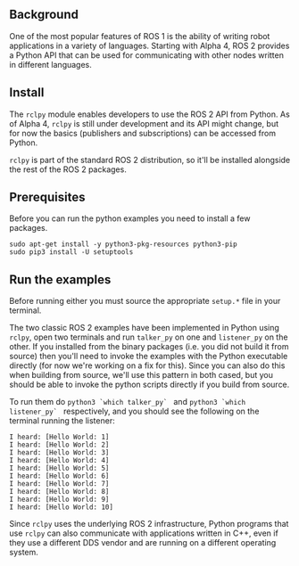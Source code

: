 ## Background

One of the most popular features of ROS 1 is the ability of writing robot applications in a variety of languages. Starting with Alpha 4, ROS 2 provides a Python API that can be used for communicating with other nodes written in different languages.

## Install

The `rclpy` module enables developers to use the ROS 2 API from Python. As of Alpha 4, `rclpy` is still under development and its API might change, but for now the basics (publishers and subscriptions) can be accessed from Python.

`rclpy` is part of the standard ROS 2 distribution, so it'll be installed alongside the rest of the ROS 2 packages.

## Prerequisites

Before you can run the python examples you need to install a few packages. 
```
sudo apt-get install -y python3-pkg-resources python3-pip
sudo pip3 install -U setuptools
```
## Run the examples

Before running either you must source the appropriate `setup.*` file in your terminal.

The two classic ROS 2 examples have been implemented in Python using `rclpy`, open two terminals and run `talker_py` on one and `listener_py` on the other.
If you installed from the binary packages (i.e. you did not build it from source) then you'll need to invoke the examples with the Python executable directly (for now we're working on a fix for this).
Since you can also do this when building from source, we'll use this pattern in both cased, but you should be able to invoke the python scripts directly if you build from source.

To run them do ```python3 `which talker_py` ``` and ```python3 `which listener_py` ``` respectively, and you should see the following on the terminal running the listener:

```
I heard: [Hello World: 1]
I heard: [Hello World: 2]
I heard: [Hello World: 3]
I heard: [Hello World: 4]
I heard: [Hello World: 5]
I heard: [Hello World: 6]
I heard: [Hello World: 7]
I heard: [Hello World: 8]
I heard: [Hello World: 9]
I heard: [Hello World: 10]
```

Since `rclpy` uses the underlying ROS 2 infrastructure, Python programs that use `rclpy` can also communicate with applications written in C++, even if they use a different DDS vendor and are running on a different operating system.